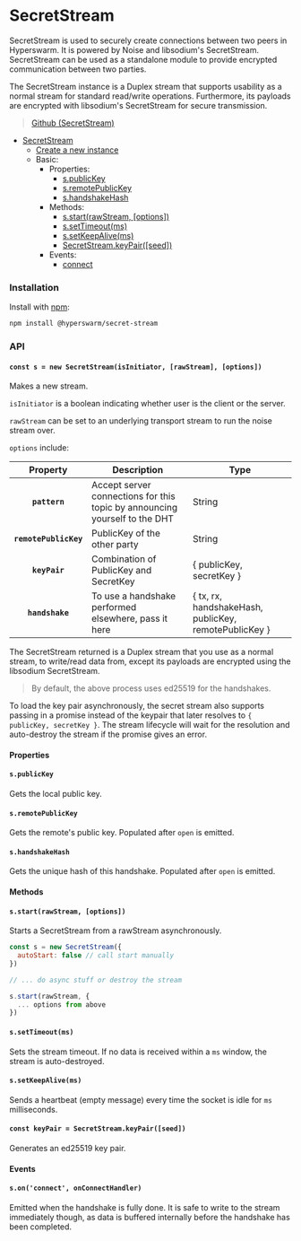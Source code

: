 # SecretStream

SecretStream is used to securely create connections between two peers in Hyperswarm. It is powered by Noise and libsodium's SecretStream. SecretStream can be used as a standalone module to provide encrypted communication between two parties.

The SecretStream instance is a Duplex stream that supports usability as a normal stream for standard read/write operations. Furthermore, its payloads are encrypted with libsodium's SecretStream for secure transmission.

>[Github (SecretStream)](https://github.com/holepunchto/hyperswarm-secret-stream)

* [SecretStream](secretstream.md#installation)
  * [Create a new instance](secretstream.md#const-s--new-secretstreamisinitiator-rawstream-options)
  * Basic:
    * Properties:
      * [s.publicKey](secretstream.md#spublickey)
      * [s.remotePublicKey](secretstream.md#sremotepublickey)
      * [s.handshakeHash](secretstream.md#shandshakehash)
    * Methods:
      * [s.start(rawStream, \[options\])](secretstream.md#sstartrawstream-options)
      * [s.setTimeout(ms)](secretstream.md#ssettimeoutms)
      * [s.setKeepAlive(ms)](secretstream.md#ssetkeepalivems)
      * [SecretStream.keyPair(\[seed\])](secretstream.md#const-keypair--secretstreamkeypairseed)
    * Events:
      * [connect](secretstream.md#sonconnect-onconnecthandler)

### Installation

Install with [npm](https://www.npmjs.com/):

```bash
npm install @hyperswarm/secret-stream
```

### API

#### **`const s = new SecretStream(isInitiator, [rawStream], [options])`**

Makes a new stream.

`isInitiator` is a boolean indicating whether user is the client or the server.

`rawStream` can be set to an underlying transport stream to run the noise stream over.

`options` include:

|        Property       | Description                                                                | Type                                                  |
| :-------------------: | -------------------------------------------------------------------------- | ----------------------------------------------------- |
|     **`pattern`**     | Accept server connections for this topic by announcing yourself to the DHT | String                                                |
| **`remotePublicKey`** | PublicKey of the other party                                               | String                                                |
|     **`keyPair`**     | Combination of PublicKey and SecretKey                                     | { publicKey, secretKey }                              |
|    **`handshake`**    | To use a handshake performed elsewhere, pass it here                       | { tx, rx, handshakeHash, publicKey, remotePublicKey } |

The SecretStream returned is a Duplex stream that you use as a normal stream, to write/read data from, except its payloads are encrypted using the libsodium SecretStream.

> By default, the above process uses ed25519 for the handshakes.

To load the key pair asynchronously, the secret stream also supports passing in a promise instead of the keypair that later resolves to `{ publicKey, secretKey }`. The stream lifecycle will wait for the resolution and auto-destroy the stream if the promise gives an error.

#### Properties

#### **`s.publicKey`**

Gets the local public key.

#### **`s.remotePublicKey`**

Gets the remote's public key. Populated after `open` is emitted.

#### **`s.handshakeHash`**

Gets the unique hash of this handshake. Populated after `open` is emitted.

#### Methods

#### **`s.start(rawStream, [options])`**

Starts a SecretStream from a rawStream asynchronously.

```javascript
const s = new SecretStream({
  autoStart: false // call start manually
})

// ... do async stuff or destroy the stream

s.start(rawStream, {
  ... options from above
})
```

#### **`s.setTimeout(ms)`**

Sets the stream timeout. If no data is received within a `ms` window, the stream is auto-destroyed.

#### **`s.setKeepAlive(ms)`**

Sends a heartbeat (empty message) every time the socket is idle for `ms` milliseconds.

#### **`const keyPair = SecretStream.keyPair([seed])`**

Generates an ed25519 key pair.

#### Events

#### **`s.on('connect', onConnectHandler)`**

Emitted when the handshake is fully done. It is safe to write to the stream immediately though, as data is buffered internally before the handshake has been completed.
